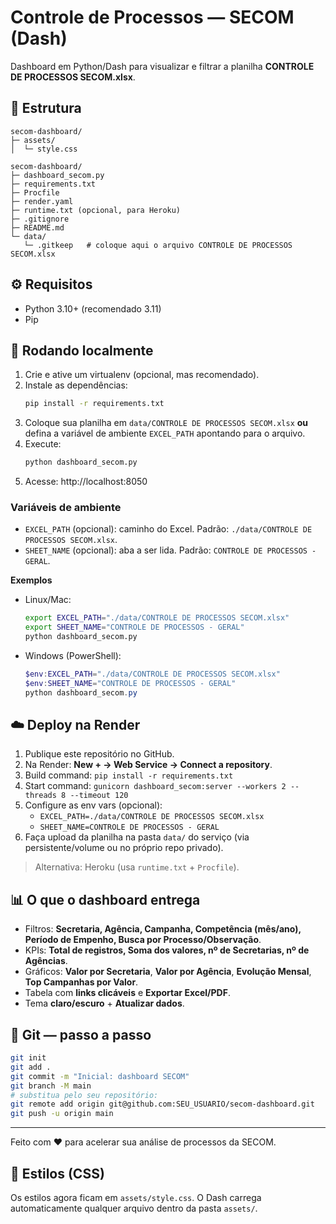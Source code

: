 # Controle de Processos — SECOM (Dash)

Dashboard em Python/Dash para visualizar e filtrar a planilha **CONTROLE DE PROCESSOS SECOM.xlsx**.

## 📁 Estrutura
```
secom-dashboard/
├─ assets/
│  └─ style.css

secom-dashboard/
├─ dashboard_secom.py
├─ requirements.txt
├─ Procfile
├─ render.yaml
├─ runtime.txt (opcional, para Heroku)
├─ .gitignore
├─ README.md
└─ data/
   └─ .gitkeep   # coloque aqui o arquivo CONTROLE DE PROCESSOS SECOM.xlsx
```

## ⚙️ Requisitos
- Python 3.10+ (recomendado 3.11)
- Pip

## 🚀 Rodando localmente
1. Crie e ative um virtualenv (opcional, mas recomendado).
2. Instale as dependências:
   ```bash
   pip install -r requirements.txt
   ```
3. Coloque sua planilha em `data/CONTROLE DE PROCESSOS SECOM.xlsx` **ou** defina a variável de ambiente `EXCEL_PATH` apontando para o arquivo.
4. Execute:
   ```bash
   python dashboard_secom.py
   ```
5. Acesse: http://localhost:8050

### Variáveis de ambiente
- `EXCEL_PATH` (opcional): caminho do Excel. Padrão: `./data/CONTROLE DE PROCESSOS SECOM.xlsx`.
- `SHEET_NAME` (opcional): aba a ser lida. Padrão: `CONTROLE DE PROCESSOS - GERAL`.

**Exemplos**
- Linux/Mac:
  ```bash
  export EXCEL_PATH="./data/CONTROLE DE PROCESSOS SECOM.xlsx"
  export SHEET_NAME="CONTROLE DE PROCESSOS - GERAL"
  python dashboard_secom.py
  ```
- Windows (PowerShell):
  ```powershell
  $env:EXCEL_PATH="./data/CONTROLE DE PROCESSOS SECOM.xlsx"
  $env:SHEET_NAME="CONTROLE DE PROCESSOS - GERAL"
  python dashboard_secom.py
  ```

## ☁️ Deploy na Render
1. Publique este repositório no GitHub.
2. Na Render: **New + → Web Service → Connect a repository**.
3. Build command: `pip install -r requirements.txt`
4. Start command: `gunicorn dashboard_secom:server --workers 2 --threads 8 --timeout 120`
5. Configure as env vars (opcional):
   - `EXCEL_PATH=./data/CONTROLE DE PROCESSOS SECOM.xlsx`
   - `SHEET_NAME=CONTROLE DE PROCESSOS - GERAL`
6. Faça upload da planilha na pasta `data/` do serviço (via persistente/volume ou no próprio repo privado).

> Alternativa: Heroku (usa `runtime.txt` + `Procfile`).

## 📊 O que o dashboard entrega
- Filtros: **Secretaria, Agência, Campanha, Competência (mês/ano), Período de Empenho, Busca por Processo/Observação**.
- KPIs: **Total de registros, Soma dos valores, nº de Secretarias, nº de Agências**.
- Gráficos: **Valor por Secretaria**, **Valor por Agência**, **Evolução Mensal**, **Top Campanhas por Valor**.
- Tabela com **links clicáveis** e **Exportar Excel/PDF**.
- Tema **claro/escuro** + **Atualizar dados**.

## 🧭 Git — passo a passo
```bash
git init
git add .
git commit -m "Inicial: dashboard SECOM"
git branch -M main
# substitua pelo seu repositório:
git remote add origin git@github.com:SEU_USUARIO/secom-dashboard.git
git push -u origin main
```

---

Feito com ❤️ para acelerar sua análise de processos da SECOM.


## 🎨 Estilos (CSS)
Os estilos agora ficam em `assets/style.css`. O Dash carrega automaticamente qualquer arquivo dentro da pasta `assets/`.
